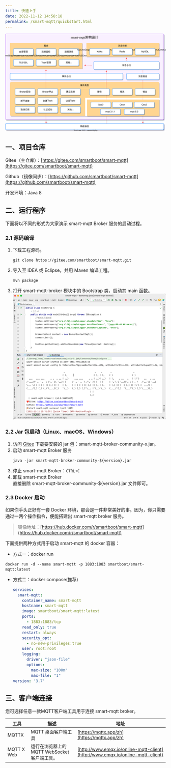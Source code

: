 ```yaml
---
title: 快速上手
date: 2022-11-12 14:58:18
permalink: /smart-mqtt/quickstart.html
---
```


![](./img/framework.svg)

## 一、项目仓库

Gitee（主仓库）：[https://gitee.com/smartboot/smart-mqtt](https://gitee.com/smartboot/smart-mqtt)

Github（镜像同步）：[https://github.com/smartboot/smart-mqtt](https://github.com/smartboot/smart-mqtt)

开发环境：Java 8

## 二、运行程序

下面将以不同的形式为大家演示 smart-mqtt Broker 服务的启动过程。

### 2.1 源码编译

1. 下载工程源码。
    ```shell
    git clone https://gitee.com/smartboot/smart-mqtt.git
    ```
2. 导入至 IDEA 或 Eclipse，并用 Maven 编译工程。
    ```shell
    mvn package
    ```
3. 打开 smart-mqtt-broker 模块中的 Bootstrap 类，启动其 main 函数。
   ![](./img/bootstrap.png)

### 2.2 Jar 包启动（Linux、macOS、Windows）

1. 访问 [Gitee](https://gitee.com/smartboot/smart-mqtt/releases) 下载要安装的 jar 包：smart-mqtt-broker-community-x.jar。
2. 启动 smart-mqtt Broker 服务
    ```shell
    java -jar smart-mqtt-broker-community-${version}.jar
    ```
3. 停止 smart-mqtt Broker：`CTRL+C`
4. 卸载 smart-mqtt Broker  
   直接删除 smart-mqtt-broker-community-${version}.jar 文件即可。

### 2.3 Docker 启动

如果你手头正好有一套 Docker 环境，那会是一件非常美好的事。因为，你只需要通过一两个操作指令，便能搭建出 smart-mqtt broker 服务。

> 镜像地址：[https://hub.docker.com/r/smartboot/smart-mqtt](https://hub.docker.com/r/smartboot/smart-mqtt)

下面提供两种方式用于启动 smart-mqtt 的 docker 容器：

- 方式一：docker run

```shell
docker run -d --name smart-mqtt -p 1883:1883 smartboot/smart-mqtt:latest
```

- 方式二：docker compose(推荐)
    ```yaml
    services:
      smart-mqtt:
        container_name: smart-mqtt
        hostname: smart-mqtt
        image: smartboot/smart-mqtt:latest
        ports:
          - 1883:1883/tcp
        read_only: true
        restart: always
        security_opt:
          - no-new-privileges:true
        user: root:root
        logging:
          driver: "json-file"
          options:
            max-size: "100m"
            max-file: "1"
    version: '3.7'
    ```

## 三、客户端连接

您可选择任意一款MQTT客户端工具用于连接 smart-mqtt broker。

| 工具	         | 描述	                            | 地址                                                                              |                             
|-------------|--------------------------------|---------------------------------------------------------------------------------|
| MQTTX       | 	MQTT 桌面客户端工具                  | 	[https://mqttx.app/zh](https://mqttx.app/zh)                                   |
| MQTT X Web	 | 运行在浏览器上的 MQTT WebSocket 客户端工具。 | 	[http://www.emqx.io/online-mqtt-client](http://www.emqx.io/online-mqtt-client) |
